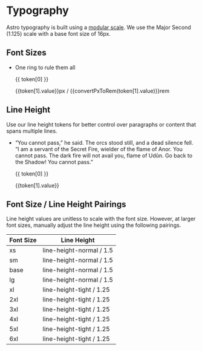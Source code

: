 <script setup>
import tokens from '../tokens.json'

const filterTokensByType = (filterName) => {
 return Object.entries(tokens).filter((key) => {
  return key[1].type === filterName
 }).sort((a,b) => {
  return a[1].value - b[1].value
 })
}

const convertPxToRem = (px) => {
 return  0.0625  * px
}

</script>

# Typography

Astro typography is built using a [modular scale](https://alistapart.com/article/more-meaningful-typography/). We use the Major Second (1.125) scale with a base font size of 16px.

## Font Sizes

<ul class="list-none leading-none m-0 p-0 mt-4">
 <li v-for="(token, index) in filterTokensByType('fontSizes')" :index="token[0]" class="list-none mb-8">
  <p class="m-0 p-0 leading-none" :style="{ 'font-size': `${token[1].value}px` }">
   One ring to rule them all
  </p>
  <div class="flex flex-col">
  <p class="m-0 mt-2 p-0 text-sm font-mono text-gray-400">{{ token[0] }}</p>
  <span class="text-xs text-gray-400">{{token[1].value}}px / {{convertPxToRem(token[1].value)}}rem</span>
  </div>
 </li>
</ul>

## Line Height

Use our line height tokens for better control over paragraphs or content that spans multiple lines.

<ul class="list-none  m-0 p-0 mt-8">
 <li v-for="(token, index) in filterTokensByType('lineHeights')" :index="token[0]" class="list-none mb-8">
  <p class="m-0 p-0" :style="{ 'line-height': `${token[1].value}` }">
  “You cannot pass,” he said. The orcs stood still, and a dead silence fell. “I am a servant of the Secret Fire, wielder of the flame of Anor. You cannot pass. The dark fire will not avail you, flame of Udûn. Go back to the Shadow! You cannot pass.”
  </p>
  <div class="flex flex-col">
  <p class="m-0 mt-2 p-0 text-sm font-mono text-gray-400">{{ token[0] }}</p>
  <span class="text-xs text-gray-400">{{token[1].value}}</span>
  </div>
 </li>
</ul>

## Font Size / Line Height Pairings

Line height values are unitless to scale with the font size.
However, at larger font sizes, manually adjust the line height using the following pairings.

| Font Size | Line Height |
| --------- | ----------- |
| xs   | line-height-normal / 1.5     |
| sm   | line-height-normal / 1.5     |
| base   | line-height-normal / 1.5     |
| lg   | line-height-normal / 1.5     |
| xl   | line-height-tight / 1.25     |
| 2xl   | line-height-tight / 1.25     |
| 3xl   | line-height-tight / 1.25     |
| 4xl   | line-height-tight / 1.25     |
| 5xl   | line-height-tight / 1.25     |
| 6xl   | line-height-tight / 1.25     |

